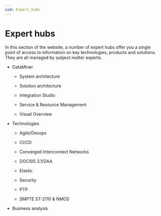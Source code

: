 ```yaml
---
uid: Expert_hubs
---
```


# Expert hubs

In this section of the website, a number of expert hubs offer you a single point of access to information on key technologies, products and solutions. They are all managed by subject matter experts.

- DataMiner

    - System architecture

    - Solution architecture

    - Integration Studio

    - Service & Resource Management

    - Visual Overview

- Technologies

    - Agile/Devops

    - CI/CD

    - Converged Interconnect Networks

    - DOCSIS 3.1/DAA

    - Elastic

    - Security

    - PTP

    - SMPTE ST-2110 & NMOS

- Business analysis
